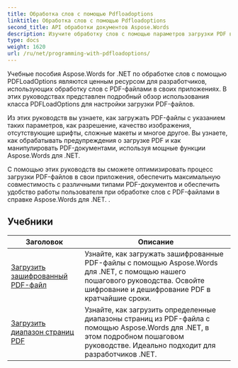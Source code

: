 ```yaml
---
title: Обработка слов с помощью Pdfloadoptions
linktitle: Обработка слов с помощью Pdfloadoptions
second_title: API обработки документов Aspose.Words
description: Изучите обработку слов с помощью параметров загрузки PDF в Aspose.Words для .NET. Узнайте, как загружать документы Word в формате PDF и работать с ними, с помощью пошаговых руководств и примеров кода.
type: docs
weight: 1620
url: /ru/net/programming-with-pdfloadoptions/
---
```

Учебные пособия Aspose.Words for .NET по обработке слов с помощью PDFLoadOptions являются ценным ресурсом для разработчиков, использующих обработку слов с PDF-файлами в своих приложениях. В этих руководствах представлен подробный обзор использования класса PDFLoadOptions для настройки загрузки PDF-файлов.

Из этих руководств вы узнаете, как загружать PDF-файлы с указанием таких параметров, как разрешение, качество изображения, отсутствующие шрифты, сложные макеты и многое другое. Вы узнаете, как обрабатывать предупреждения о загрузке PDF и как манипулировать PDF-документами, используя мощные функции Aspose.Words для .NET.

С помощью этих руководств вы сможете оптимизировать процесс загрузки PDF-файлов в свои приложения, обеспечить максимальную совместимость с различными типами PDF-документов и обеспечить удобство работы пользователя при обработке слов с PDF-файлами в справке Aspose.Words для .NET. .

 ## Учебники
| Заголовок | Описание |
| --- | --- |
| [Загрузить зашифрованный PDF-файл](./load-encrypted-pdf/) | Узнайте, как загружать зашифрованные PDF-файлы с помощью Aspose.Words для .NET, с помощью нашего пошагового руководства. Освойте шифрование и дешифрование PDF в кратчайшие сроки. |
| [Загрузить диапазон страниц PDF](./load-page-range-of-pdf/) | Узнайте, как загрузить определенные диапазоны страниц из PDF-файла с помощью Aspose.Words для .NET, в этом подробном пошаговом руководстве. Идеально подходит для разработчиков .NET. |